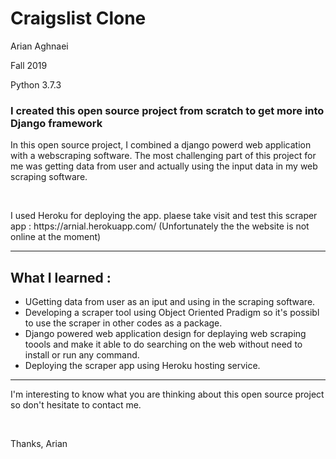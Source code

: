 <h1>Craigslist Clone</h1>
<p>Arian Aghnaei</p>
<p>Fall 2019</p>
<p>Python 3.7.3</p>

<h3>I created this open source project from scratch to get more into Django framework</h3>

<p>In this open source project, I combined a django powerd web application with a webscraping software. The most challenging part of this project for me was getting data from user and actually using the input data in my web scraping software.</p><br />
<p>I used Heroku for deploying the app. plaese take visit and test this scraper app :    https://arnial.herokuapp.com/ (Unfortunately the the website is not online at the moment)</p>
<hr />
<h2>What I learned :</h2>
<ul>
  <li>UGetting data from user as an iput and using in the scraping software.</li>
  <li>Developing a scraper tool using Object Oriented Pradigm so it's possibl to use the scraper in other codes as a package.</li>
  <li>Django powered web application design for deplaying web scraping toools and make it able to do searching on the web without need to install or run any command.</li>
  <li>Deploying the scraper app using Heroku hosting service.</li>
</ul>
<hr />
<p>I'm interesting to know what you are thinking about this open source project so don't hesitate to contact me.</p><br />
<p>Thanks, Arian</p>
